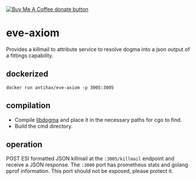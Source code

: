 <span class="badge-buymeacoffee">
<a href="https://www.buymeacoffee.com/antihax" title="Donate to this project using Buy Me A Coffee"><img src="https://img.shields.io/badge/buy%20me%20a%20coffee-donate-yellow.svg" alt="Buy Me A Coffee donate button" /></a>
</span>

# eve-axiom

Provides a killmail to attribute service to resolve dogma into a json output of a fittings capability.

## dockerized

`docker run antihax/eve-axiom -p 3005:3005`

## compilation

* Compile [libdogma](https://github.com/antihax/libdogma) and place it in the necessary paths for cgo to find.
* Build the cmd directory.

## operation

POST ESI formatted JSON killmail at the `:3005/killmail` endpoint and receive a JSON response.
The `:3000` port has prometheus stats and golang pprof information. This port should not be exposed, please protect it.

